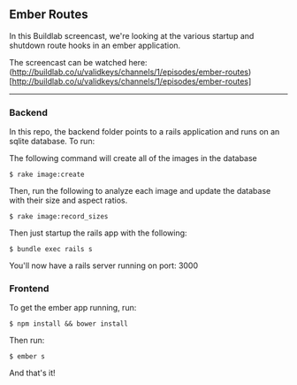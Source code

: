 ## Ember Routes

In this Buildlab screencast, we're looking at the various startup and shutdown route hooks in an ember application.

The screencast can be watched here: (http://buildlab.co/u/validkeys/channels/1/episodes/ember-routes)[http://buildlab.co/u/validkeys/channels/1/episodes/ember-routes]

---

### Backend

In this repo, the backend folder points to a rails application and runs on an sqlite database. To run:

The following command will create all of the images in the database

```
$ rake image:create
```

Then, run the following to analyze each image and update the database with their size and aspect ratios.

```
$ rake image:record_sizes
```

Then just startup the rails app with the following:

```
$ bundle exec rails s
```

You'll now have a rails server running on port: 3000


### Frontend

To get the ember app running, run:

```
$ npm install && bower install
```

Then run:

```
$ ember s
```

And that's it!

